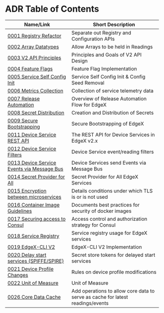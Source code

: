 # ADR Table of Contents

| Name/Link                                                            | Short Description                               |
| -------------------------------------------------------------------- | ----------------------------------------------- |
| [0001 Registry Refactor](./adr/0001-Registy-Refactor.md)             | Separate out Registry and Configuration APIs    |
| [0002 Array Datatypes](./adr/device-service/0002-Array-Datatypes.md) | Allow Arrays to be held in Readings             |
| [0003 V2 API Principles](./adr/core/0003-V2-API-Principles.md)       | Principles and Goals of V2 API Design           |
| [0004 Feature Flags](./adr/0004-Feature-Flags.md)                    | Feature Flag Implementation                     |
| [0005 Service Self Config Init](./adr/0005-Service-Self-Config.md)   | Service Self Config Init & Config Seed Removal  |
| [0006 Metrics Collection](./adr/0006-Metrics-Collection.md)          | Collection of service telemetry data |
| [0007 Release Automation](./adr/devops/0007-Release-Automation.md)   | Overview of Release Automation Flow for EdgeX   |
| [0008 Secret Distribution](./adr/security/0008-Secret-Creation-and-Distribution.md)            | Creation and Distribution of Secrets                    |
| [0009 Secure Bootstrapping](./adr/security/0009-Secure-Bootstrapping.md)                       | Secure Bootstrapping of EdgeX                           |
| [0011 Device Service REST API](./adr/device-service/0011-DeviceService-Rest-API.md)            | The REST API for Device Services in EdgeX v2.x          |
| [0012 Device Service Filters](./adr/device-service/0012-DeviceService-Filters.md)              | Device Service event/reading filters  |
| [0013 Device Service Events via Message Bus](./adr/013-Device-Service-Events-Message-Bus.md)   | Device Services send Events via Message Bus             |
| [0014 Secret Provider for All](./adr/014-Secret-Provider-For-All.md)                           | Secret Provider for All EdgeX Services                  |
| [0015 Encryption between microservices](./adr/security/0015-in-cluster-tls.md)                 | Details conditions under which TLS is or is not used    |
| [0016 Container Image Guidelines](./adr/security/0016-docker-image-guidelines.md)              | Documents best practices for security of docker images  |
| [0017 Securing access to Consul](./adr/security/0017-consul-security.md)                       | Access control and authorization strategy for Consul    |
| [0018 Service Registry](./adr/0018-Service-Registry.md)                                        | Service registry usage for EdgeX services               |
| [0019 EdgeX-CLI V2](./adr/core/0019-EdgeX-CLI-V2.md)                                           | EdgeX-CLI V2 Implementation                             |
| [0020 Delay start services (SPIFFE/SPIRE)](./adr/security/0020-spiffe.md)                      | Secret store tokens for delayed start services          |
| [0021 Device Profile Changes](./adr/core/0021-Device-Profile-Changes.md)                      | Rules on device profile modifications          |
| [0022 Unit of Measure](./adr/core/0022-UoM.md)                                                                       | Unit of Measure|
| [0026 Core Data Cache](./adr/core/0026-Core-Data-Cache.md)                                    | Add operations to allow core data to serve as cache for latest readings/events|
